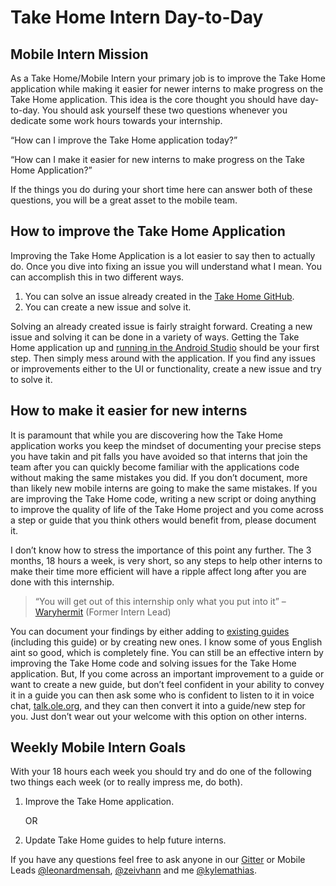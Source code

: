 # Take Home Intern Day-to-Day
## Mobile Intern Mission
As a Take Home/Mobile Intern your primary job is to improve the Take Home application while making it easier for newer interns to make progress on the Take Home application. This idea is the core thought you should have day-to-day. You should ask yourself these two questions whenever you dedicate some work hours towards your internship.

“How can I improve the Take Home application today?”

“How can I make it easier for new interns to make progress on the Take Home Application?”

If the things you do during your short time here can answer both of these questions, you will be a great asset to the mobile team.

## How to improve the Take Home Application
Improving the Take Home Application is a lot easier to say then to actually do. Once you dive into fixing an issue you will understand what I mean. You can accomplish this in two different ways.

1.	You can solve an issue already created in the [Take Home GitHub](https://github.com/open-learning-exchange/take-home/issues). 
2.	You can create a new issue and solve it.

Solving an already created issue is fairly straight forward. Creating a new issue and solving it can be done in a variety of ways. Getting the Take Home application up and [running in the Android Studio](takeHomeAndroidStudioSetup.md) should be your first step. Then simply mess around with the application. If you find any issues or improvements either to the UI or functionality, create a new issue and try to solve it.

## How to make it easier for new interns
It is paramount that while you are discovering how the Take Home application works you keep the mindset of documenting your precise steps you have takin and pit falls you have avoided so that interns that join the team after you can quickly become familiar with the applications code without making the same mistakes you did. If you don’t document, more than likely new mobile interns are going to make the same mistakes. If you are improving the Take Home code, writing a new script or doing anything to improve the quality of life of the Take Home project and you come across a step or guide that you think others would benefit from, please document it. 

I don’t know how to stress the importance of this point any further. The 3 months, 18 hours a week, is very short, so any steps to help other interns to make their time more efficient will have a ripple affect long after you are done with this internship.

> “You will get out of this internship only what you put into it” – [Waryhermit](profiles/waryhermit.md) (Former Intern Lead)

You can document your findings by either adding to [existing guides](takehome.md) (including this guide) or by creating new ones.
I know some of yous English aint so good, which is completely fine. You can still be an effective intern by improving the Take Home code and solving issues for the Take Home application. But, If you come across an important improvement to a guide or want to create a new guide, but don’t feel confident in your ability to convey it in a guide you can then ask some who is confident to listen to it in voice chat, [talk.ole.org](talk.ole.org), and they can then convert it into a guide/new step for you. Just don’t wear out your welcome with this option on other interns.

## Weekly Mobile Intern Goals
With your 18 hours each week you should try and do one of the following two things each week (or to really impress me, do both).

1.	Improve the Take Home application.

    OR

2.	Update Take Home guides to help future interns.

If you have any questions feel free to ask anyone in our [Gitter](https://gitter.im/open-learning-exchange/mobile) or Mobile Leads [@leonardmensah]( https://github.com/leonardmensah), [@zeivhann](https://github.com/zeivhann) and me [@kylemathias]( https://github.com/kylemathias).
